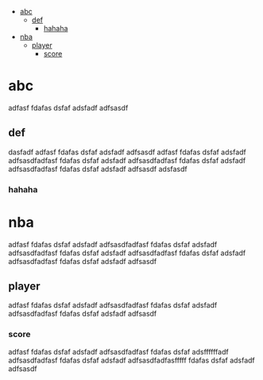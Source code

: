 <!-- MarkdownTOC -->

- [abc](#abc)
    - [def](#def)
        - [hahaha](#hahaha)
- [nba](#nba)
    - [player](#player)
        - [score](#score)

<!-- /MarkdownTOC -->


# abc
adfasf
fdafas
dsfaf
adsfadf
adfsasdf
## def
dasfadf
adfasf
fdafas
dsfaf
adsfadf
adfsasdf
adfasf
fdafas
dsfaf
adsfadf
adfsasdfadfasf
fdafas
dsfaf
adsfadf
adfsasdfadfasf
fdafas
dsfaf
adsfadf
adfsasdfadfasf
fdafas
dsfaf
adsfadf
adfsasdf
adsfasdf
### hahaha

# nba
adfasf
fdafas
dsfaf
adsfadf
adfsasdfadfasf
fdafas
dsfaf
adsfadf
adfsasdfadfasf
fdafas
dsfaf
adsfadf
adfsasdfadfasf
fdafas
dsfaf
adsfadf
adfsasdfadfasf
fdafas
dsfaf
adsfadf
adfsasdf

## player
adfasf
fdafas
dsfaf
adsfadf
adfsasdfadfasf
fdafas
dsfaf
adsfadf
adfsasdfadfasf
fdafas
dsfaf
adsfadf
adfsasdf
### score
adfasf
fdafas
dsfaf
adsfadf
adfsasdfadfasf
fdafas
dsfaf
adsffffffadf
adfsasdfadfasf
fdafas
dsfaf
adsfadf
adfsasdfadfasfffff
fdafas
dsfaf
adsfadf
adfsasdf
